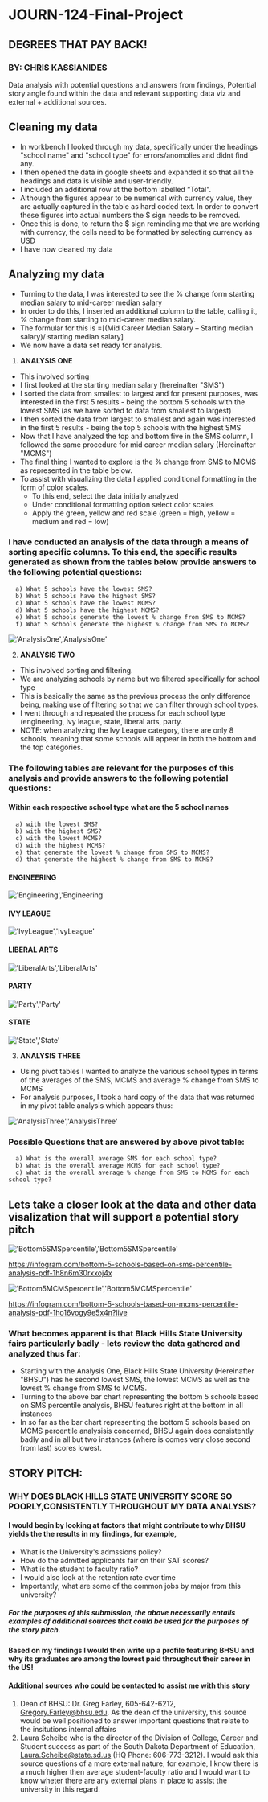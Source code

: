 # JOURN-124-Final-Project
## DEGREES THAT PAY BACK!
### BY: CHRIS KASSIANIDES
Data analysis with potential questions and answers from findings, Potential story angle found within the data and relevant supporting data viz and external + additional sources.

## Cleaning my data
* In workbench I looked through my data, specifically under the headings "school name" and "school type" for errors/anomolies and didnt find any.
* I then opened the data in google sheets and expanded it so that all the headings and data is visible and user-friendly.
* I included an additional row at the bottom labelled “Total".
* Although the figures appear to be numerical with currency value, they are actually captured in the table as hard coded text. In order to convert these figures into actual numbers the $ sign needs to be removed. 
* Once this is done, to return the $ sign reminding me that we are working with currency, the cells need to be formatted by selecting currency as USD
* I have now cleaned my data

## Analyzing my data
* Turning to the data, I was interested to see the % change form starting median salary to mid-career median salary
* In order to do this, I inserted an additional column to the table, calling it, % change from starting to mid-career median salary.
* The formular for this is =[(Mid Career Median Salary – Starting median salary)/ starting median salary]
* We now have a data set ready for analysis.

1. **ANALYSIS ONE**
* This involved sorting 
* I first looked at the starting median salary (hereinafter "SMS")
* I sorted the data from smallest to largest and for present purposes, was interested in the first 5 results - being the bottom 5 schools with the lowest SMS (as we have sorted to data from smallest to largest) 
* I then sorted the data from largest to smallest and again was interested in the first 5 results - being the top 5 schools with the highest SMS
* Now that I have analyzed the top and bottom five in the SMS column, I followed the same procedure for mid career median salary (Hereinafter "MCMS")
* The final thing I wanted to explore is the % change from SMS to MCMS as represented in the table below.
* To assist with visualizing the data I applied conditional formatting in the form of color scales. 
    * To this end, select the data initially analyzed  
    * Under conditional formatting option select color scales 
    * Apply the green, yellow and red scale (green = high, yellow = medium and red = low)
   
### I have conducted an analysis of the data through a means of sorting specific columns. To this end, the specific results generated as shown from the tables below provide answers to the following potential questions:
      a) What 5 schools have the lowest SMS?
      b) What 5 schools have the highest SMS?
      c) What 5 schools have the lowest MCMS?
      d) What 5 schools have the highest MCMS?
      e) What 5 schools generate the lowest % change from SMS to MCMS?
      f) What 5 schools generate the highest % change from SMS to MCMS?

!['AnalysisOne','AnalysisOne'](/AnalysisOne.jpg)

2. **ANALYSIS TWO**
* This involved sorting and filtering.
* We are analyzing schools by name but we filtered specifically for school type
* This is basically the same as the previous process the only difference being, making use of filtering so that we can filter through school types.
* I went through and repeated the process for each school type (engineering, ivy league, state, liberal arts, party.
* NOTE: when analyzing the Ivy League category, there are only 8 schools, meaning that some schools will appear in both the bottom and the top categories.

### The following tables are relevant for the purposes of this analysis and provide answers to the following potential questions:
#### Within each respective school type what are the 5 school names 
      a) with the lowest SMS?
      b) with the highest SMS?
      c) with the lowest MCMS?
      d) with the highest MCMS?
      e) that generate the lowest % change from SMS to MCMS?
      d) that generate the highest % change from SMS to MCMS?

#### ENGINEERING

!['Engineering','Engineering'](/Engineering.jpg)

#### IVY LEAGUE

!['IvyLeague','IvyLeague'](/IvyLeague.jpg)

#### LIBERAL ARTS

!['LiberalArts','LiberalArts'](/LiberalArts.jpg)

#### PARTY

!['Party','Party'](/Party.jpg)

#### STATE

!['State','State'](/State.jpg)


3. **ANALYSIS THREE**
* Using pivot tables I wanted to analyze the various school types in terms of the averages of the SMS, MCMS and average % change from SMS to MCMS
* For analysis purposes, I took a hard copy of the data that was returned in my pivot table analysis which appears thus:

!['AnalysisThree','AnalysisThree'](/AnalysisThree.jpg)


### Possible Questions that are answered by above pivot table:
      a) What is the overall average SMS for each school type?
      b) what is the overall average MCMS for each school type?
      c) what is the overall average % change from SMS to MCMS for each school type? 


## Lets take a closer look at the data and other data visalization that will support a potential story pitch

!['Bottom5SMSpercentile','Bottom5SMSpercentile'](/Bottom5SMSpercentile.jpg)

https://infogram.com/bottom-5-schools-based-on-sms-percentile-analysis-pdf-1h8n6m30rxxoj4x

!['Bottom5MCMSpercentile','Bottom5MCMSpercentile'](/Bottom5MCMSpercentile.jpg)

https://infogram.com/bottom-5-schools-based-on-mcms-percentile-analysis-pdf-1ho16vogy9e5x4n?live

### What becomes apparent is that Black Hills State University fairs particularly badly - lets review the data gathered and analyzed thus far:
* Starting with the Analysis One, Black Hills State University (Hereinafter "BHSU") has he second lowest SMS, the lowest MCMS as well as the lowest % change from SMS to MCMS.
* Turning to the above bar chart representing the bottom 5 schools based on SMS percentile analysis, BHSU features right at the bottom in all instances
* In so far as the bar chart representing the bottom 5 schools based on MCMS percentile analysisis concerned, BHSU again does consistently badly and in all but two instances (where is comes very close second from last) scores lowest.

## STORY PITCH:
### WHY DOES BLACK HILLS STATE UNIVERSITY SCORE SO POORLY,CONSISTENTLY THROUGHOUT MY DATA ANALYSIS?  
#### I would begin by looking at factors that might contribute to why BHSU yields the the results in my findings, for example, 
   * What is the University's admssions policy?
   * How do the admitted applicants fair on their SAT scores?
   * What is the student to faculty ratio?
   * I would also look at the retention rate over time
   * Importantly, what are some of the common jobs by major from this university?
##### For the purposes of this submission, the above necessarily entails examples of additional sources that could be used for the purposes of the story pitch. 
 
 #### Based on my findings I would then write up a profile featuring BHSU and why its graduates are among the lowest paid throughout their career in the US!
 
 #### Additional sources who could be contacted to assist me with this story
   1. Dean of BHSU: Dr. Greg Farley, 605-642-6212, Gregory.Farley@bhsu.edu. As the dean of the university, this source would be well positioned to answer important questions that relate to the insitutions internal affairs 
   2. Laura Scheibe who is the director of the Division of College, Career and Student success as part of the South Dakota Department of Education, Laura.Scheibe@state.sd.us (HQ Phone: 606-773-3212). I would ask this source questions of a more external nature, for example, I know there is a much higher then average student-faculty ratio and I would want to know wheter there are any external plans in place to assist the university in this regard. 

